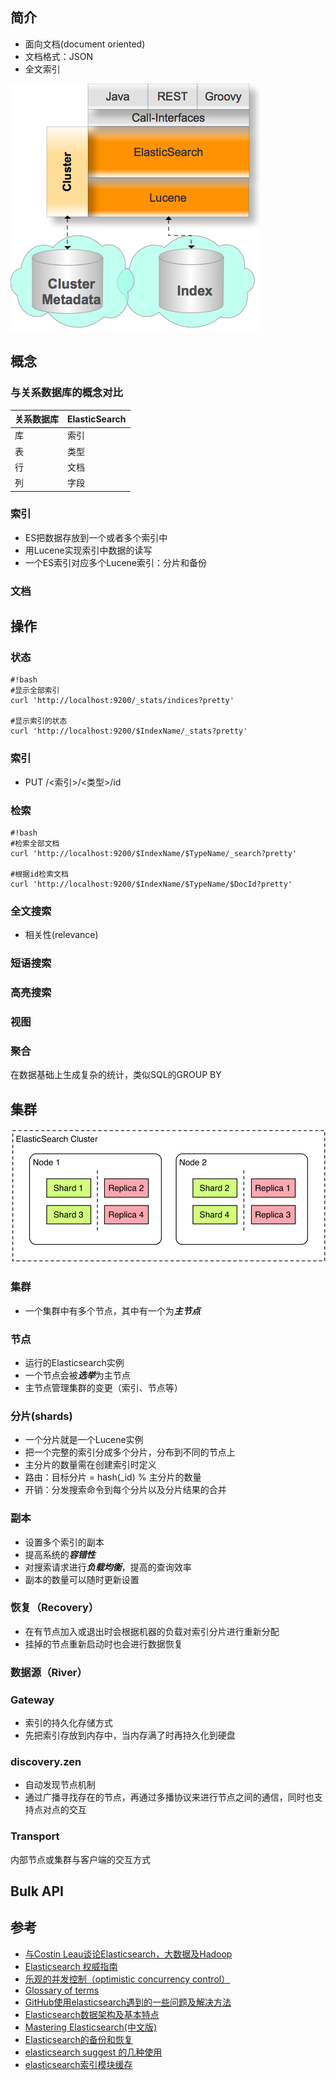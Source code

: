 ## 简介
* 面向文档(document oriented)
* 文档格式：JSON
* 全文索引

![](/images/Elasticsearch.png)

## 概念
### 与关系数据库的概念对比
|关系数据库  |ElasticSearch|
|------------|-------------|
|库          |索引
|表          |类型
|行          |文档
|列          |字段

### 索引
* ES把数据存放到一个或者多个索引中
* 用Lucene实现索引中数据的读写
* 一个ES索引对应多个Lucene索引：分片和备份

### 文档


## 操作
### 状态
```
#!bash
#显示全部索引
curl 'http://localhost:9200/_stats/indices?pretty'

#显示索引的状态
curl 'http://localhost:9200/$IndexName/_stats?pretty'
```
### 索引
* PUT /<索引>/<类型>/id

### 检索
```
#!bash
#检索全部文档
curl 'http://localhost:9200/$IndexName/$TypeName/_search?pretty'

#根据id检索文档
curl 'http://localhost:9200/$IndexName/$TypeName/$DocId?pretty'
```


### 全文搜索
* 相关性(relevance)

### 短语搜索

### 高亮搜索

### 视图

### 聚合
在数据基础上生成复杂的统计，类似SQL的GROUP BY

## 集群

![](/images/Elasticsearch_Cluster.png)

### 集群
* 一个集群中有多个节点，其中有一个为***主节点***

### 节点
* 运行的Elasticsearch实例
* 一个节点会被***选举***为主节点
* 主节点管理集群的变更（索引、节点等）

### 分片(shards)
* 一个分片就是一个Lucene实例
* 把一个完整的索引分成多个分片，分布到不同的节点上
* 主分片的数量需在创建索引时定义
* 路由：目标分片 = hash(_id) % 主分片的数量
* 开销：分发搜索命令到每个分片以及分片结果的合并

### 副本
* 设置多个索引的副本
* 提高系统的***容错性***
* 对搜索请求进行***负载均衡***，提高的查询效率
* 副本的数量可以随时更新设置

### 恢复（Recovery）
* 在有节点加入或退出时会根据机器的负载对索引分片进行重新分配
* 挂掉的节点重新启动时也会进行数据恢复

### 数据源（River）

### Gateway
* 索引的持久化存储方式
* 先把索引存放到内存中，当内存满了时再持久化到硬盘

### discovery.zen
* 自动发现节点机制
* 通过广播寻找存在的节点，再通过多播协议来进行节点之间的通信，同时也支持点对点的交互

### Transport
内部节点或集群与客户端的交互方式

## Bulk API

## 参考
* [与Costin Leau谈论Elasticsearch，大数据及Hadoop](http://www.infoq.com/cn/articles/costin-elasticsearch-bigdata)
* [Elasticsearch 权威指南](http://es.xiaoleilu.com)
* [乐观的并发控制（optimistic concurrency control）](http://www.bubuko.com/infodetail-182303.html)
* [Glossary of terms](http://www.elastic.co/guide/en/elasticsearch/reference/1.x/glossary.html)
* [GitHub使用elasticsearch遇到的一些问题及解决方法](http://devres.zoomquiet.io/data/20130616115216/index.html)
* [Elasticsearch数据架构及基本特点 ](http://chuansong.me/n/1133212)
* [Mastering Elasticsearch(中文版) ](http://shgy.gitbooks.io/mastering-elasticsearch/content/)
* [Elasticsearch的备份和恢复](http://keenwon.com/1393.html)
* [elasticsearch suggest 的几种使用](http://www.cnblogs.com/jiuyuehe/p/3840821.html)
* [elasticsearch索引模块缓存](http://www.dongming8.cn/?p=74)